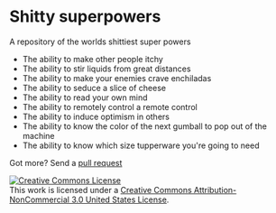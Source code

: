 # Shitty superpowers

A repository of the worlds shittiest super powers

 *  The ability to make other people itchy
 *  The ability to stir liquids from great distances
 *  The ability to make your enemies crave enchiladas
 *  The ability to seduce a slice of cheese
 *  The ability to read your own mind
 *  The ability to remotely control a remote control
 *  The ability to induce optimism in others
 *  The ability to know the color of the next gumball to pop out of the machine
 *  The ability to know which size tupperware you're going to need

Got more? Send a [pull request](https://github.com/achew22/shitty-superpowers/edit/master/README.md)

<a rel="license" href="http://creativecommons.org/licenses/by-nc/3.0/us/"><img alt="Creative Commons License" style="border-width:0" src="https://i.creativecommons.org/l/by-nc/3.0/us/88x31.png" /></a><br />This work is licensed under a <a rel="license" href="http://creativecommons.org/licenses/by-nc/3.0/us/">Creative Commons Attribution-NonCommercial 3.0 United States License</a>.
